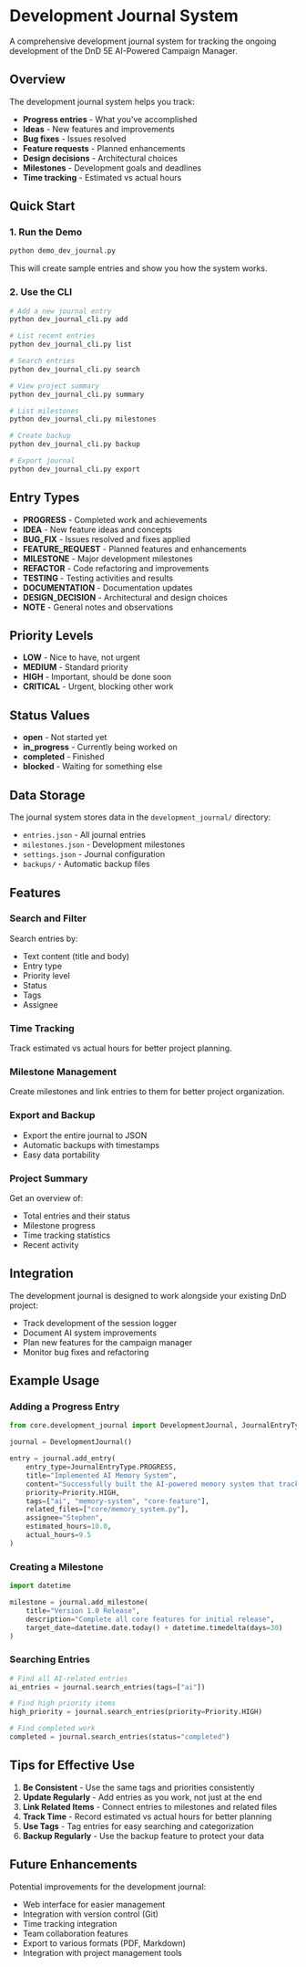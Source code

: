# Development Journal System

A comprehensive development journal system for tracking the ongoing development of the DnD 5E AI-Powered Campaign Manager.

## Overview

The development journal system helps you track:
- **Progress entries** - What you've accomplished
- **Ideas** - New features and improvements
- **Bug fixes** - Issues resolved
- **Feature requests** - Planned enhancements
- **Design decisions** - Architectural choices
- **Milestones** - Development goals and deadlines
- **Time tracking** - Estimated vs actual hours

## Quick Start

### 1. Run the Demo
```bash
python demo_dev_journal.py
```

This will create sample entries and show you how the system works.

### 2. Use the CLI
```bash
# Add a new journal entry
python dev_journal_cli.py add

# List recent entries
python dev_journal_cli.py list

# Search entries
python dev_journal_cli.py search

# View project summary
python dev_journal_cli.py summary

# List milestones
python dev_journal_cli.py milestones

# Create backup
python dev_journal_cli.py backup

# Export journal
python dev_journal_cli.py export
```

## Entry Types

- **PROGRESS** - Completed work and achievements
- **IDEA** - New feature ideas and concepts
- **BUG_FIX** - Issues resolved and fixes applied
- **FEATURE_REQUEST** - Planned features and enhancements
- **MILESTONE** - Major development milestones
- **REFACTOR** - Code refactoring and improvements
- **TESTING** - Testing activities and results
- **DOCUMENTATION** - Documentation updates
- **DESIGN_DECISION** - Architectural and design choices
- **NOTE** - General notes and observations

## Priority Levels

- **LOW** - Nice to have, not urgent
- **MEDIUM** - Standard priority
- **HIGH** - Important, should be done soon
- **CRITICAL** - Urgent, blocking other work

## Status Values

- **open** - Not started yet
- **in_progress** - Currently being worked on
- **completed** - Finished
- **blocked** - Waiting for something else

## Data Storage

The journal system stores data in the `development_journal/` directory:

- `entries.json` - All journal entries
- `milestones.json` - Development milestones
- `settings.json` - Journal configuration
- `backups/` - Automatic backup files

## Features

### Search and Filter
Search entries by:
- Text content (title and body)
- Entry type
- Priority level
- Status
- Tags
- Assignee

### Time Tracking
Track estimated vs actual hours for better project planning.

### Milestone Management
Create milestones and link entries to them for better project organization.

### Export and Backup
- Export the entire journal to JSON
- Automatic backups with timestamps
- Easy data portability

### Project Summary
Get an overview of:
- Total entries and their status
- Milestone progress
- Time tracking statistics
- Recent activity

## Integration

The development journal is designed to work alongside your existing DnD project:

- Track development of the session logger
- Document AI system improvements
- Plan new features for the campaign manager
- Monitor bug fixes and refactoring

## Example Usage

### Adding a Progress Entry
```python
from core.development_journal import DevelopmentJournal, JournalEntryType, Priority

journal = DevelopmentJournal()

entry = journal.add_entry(
    entry_type=JournalEntryType.PROGRESS,
    title="Implemented AI Memory System",
    content="Successfully built the AI-powered memory system that tracks campaign entities and relationships.",
    priority=Priority.HIGH,
    tags=["ai", "memory-system", "core-feature"],
    related_files=["core/memory_system.py"],
    assignee="Stephen",
    estimated_hours=10.0,
    actual_hours=9.5
)
```

### Creating a Milestone
```python
import datetime

milestone = journal.add_milestone(
    title="Version 1.0 Release",
    description="Complete all core features for initial release",
    target_date=datetime.date.today() + datetime.timedelta(days=30)
)
```

### Searching Entries
```python
# Find all AI-related entries
ai_entries = journal.search_entries(tags=["ai"])

# Find high priority items
high_priority = journal.search_entries(priority=Priority.HIGH)

# Find completed work
completed = journal.search_entries(status="completed")
```

## Tips for Effective Use

1. **Be Consistent** - Use the same tags and priorities consistently
2. **Update Regularly** - Add entries as you work, not just at the end
3. **Link Related Items** - Connect entries to milestones and related files
4. **Track Time** - Record estimated vs actual hours for better planning
5. **Use Tags** - Tag entries for easy searching and categorization
6. **Backup Regularly** - Use the backup feature to protect your data

## Future Enhancements

Potential improvements for the development journal:
- Web interface for easier management
- Integration with version control (Git)
- Time tracking integration
- Team collaboration features
- Export to various formats (PDF, Markdown)
- Integration with project management tools 